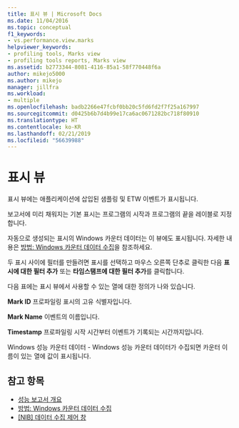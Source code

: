 ```yaml
---
title: 표시 뷰 | Microsoft Docs
ms.date: 11/04/2016
ms.topic: conceptual
f1_keywords:
- vs.performance.view.marks
helpviewer_keywords:
- profiling tools, Marks view
- profiling tools reports, Marks view
ms.assetid: b2773344-8081-4116-85a1-58f770448f6a
author: mikejo5000
ms.author: mikejo
manager: jillfra
ms.workload:
- multiple
ms.openlocfilehash: badb2266e47fcbf0bb20c5fd6fd2f7f25a167997
ms.sourcegitcommit: d0425b6b7d4b99e17ca6ac0671282bc718f80910
ms.translationtype: HT
ms.contentlocale: ko-KR
ms.lasthandoff: 02/21/2019
ms.locfileid: "56639988"
---
```

# <a name="marks-view"></a>표시 뷰
표시 뷰에는 애플리케이션에 삽입된 샘플링 및 ETW 이벤트가 표시됩니다.

 보고서에 미리 채워지는 기본 표시는 프로그램의 시작과 프로그램의 끝을 레이블로 지정합니다.

 자동으로 생성되는 표시의 Windows 카운터 데이터는 이 뷰에도 표시됩니다. 자세한 내용은 [방법: Windows 카운터 데이터 수집](../profiling/how-to-collect-windows-counter-data.md)을 참조하세요.

 두 표시 사이에 필터를 만들려면 표시를 선택하고 마우스 오른쪽 단추로 클릭한 다음 **표시에 대한 필터 추가** 또는 **타임스탬프에 대한 필터 추가**를 클릭합니다.

 다음 표에는 표시 뷰에서 사용할 수 있는 열에 대한 정의가 나와 있습니다.

 **Mark ID** 프로파일링 표시의 고유 식별자입니다.

 **Mark Name** 이벤트의 이름입니다.

 **Timestamp** 프로파일링 시작 시간부터 이벤트가 기록되는 시간까지입니다.

 Windows 성능 카운터 데이터 - Windows 성능 카운터 데이터가 수집되면 카운터 이름이 있는 열에 값이 표시됩니다.

## <a name="see-also"></a>참고 항목
- [성능 보고서 개요](../profiling/performance-report-overview.md)
- [방법: Windows 카운터 데이터 수집](../profiling/how-to-collect-windows-counter-data.md)
- [&#91;NIB&#93; 데이터 수집 제어 창](https://msdn.microsoft.com/98d740d8-459f-4605-bf04-fb17aafaaa8f)